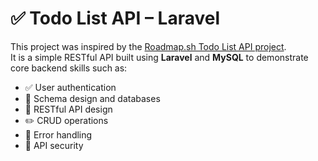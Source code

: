 # ✅ Todo List API – Laravel

This project was inspired by the [Roadmap.sh Todo List API project](https://roadmap.sh/projects/todo-list-api).  
It is a simple RESTful API built using **Laravel** and **MySQL** to demonstrate core backend skills such as:

-   ✅ User authentication
-   🧩 Schema design and databases
-   🔄 RESTful API design
-   ✏️ CRUD operations
-   🚧 Error handling
-   🔐 API security
